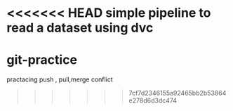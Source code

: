 <<<<<<< HEAD
simple pipeline to read a dataset using dvc
=======
# git-practice
practacing push , pull,merge conflict
>>>>>>> 7cf7d2346155a92465bb2b53864e278d6d3dc474
